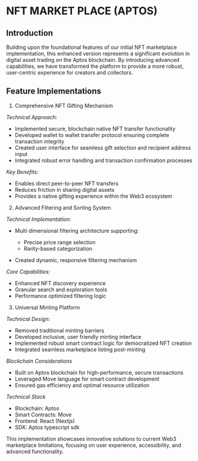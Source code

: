# NFT MARKET PLACE (APTOS)

## Introduction

Building upon the foundational features of our initial NFT marketplace implementation, this enhanced version represents a significant evolution in digital asset trading on the Aptos blockchain. By introducing advanced capabilities, we have transformed the platform to provide a more robust, user-centric experience for creators and collectors.

## Feature Implementations

1. Comprehensive NFT Gifting Mechanism

*Technical Approach:*

- Implemented secure, blockchain native NFT transfer functionality
- Developed wallet to wallet transfer protocol ensuring complete transaction integrity
- Created user interface for seamless gift selection and recipient address input
- Integrated robust error handling and transaction confirmation processes

*Key Benefits:*

- Enables direct peer-to-peer NFT transfers
- Reduces friction in sharing digital assets
- Provides a native gifting experience within the Web3 ecosystem

2. Advanced Filtering and Sorting System

*Technical Implementation:*

- Multi dimensional filtering architecture supporting:

  - Precise price range selection
  - Rarity-based categorization

- Created dynamic, responsive filtering mechanism

*Core Capabilities:*

- Enhanced NFT discovery experience
- Granular search and exploration tools
- Performance optimized filtering logic

3. Universal Minting Platform

*Technical Design:*

- Removed traditional minting barriers
- Developed inclusive, user friendly minting interface
- Implemented robust smart contract logic for democratized NFT creation
- Integrated seamless marketplace listing post-minting

*Blockchain Considerations*

- Built on Aptos blockchain for high-performance, secure transactions
- Leveraged Move language for smart contract development
- Ensured gas efficiency and optimal resource utilization

*Technical Stack*

- Blockchain: Aptos
- Smart Contracts: Move
- Frontend: React (Nextjs)
- SDK: Aptos typescript sdk

This implementation showcases innovative solutions to current Web3 marketplace limitations, focusing on user experience, accessibility, and advanced functionality.
